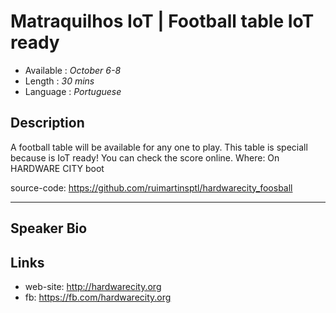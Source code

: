 Matraquilhos IoT | Football table IoT ready
========================

* Available : *October 6-8* 
* Length    : *30 mins*
* Language  : *Portuguese*

Description
-----------

A football table will be available for any one to play. This table is speciall because is IoT ready! You can check the score online.
Where: On HARDWARE CITY boot

source-code: https://github.com/ruimartinsptl/hardwarecity_foosball

---------------

Speaker Bio
-----------

Links
-----

* web-site: http://hardwarecity.org
* fb: https://fb.com/hardwarecity.org
